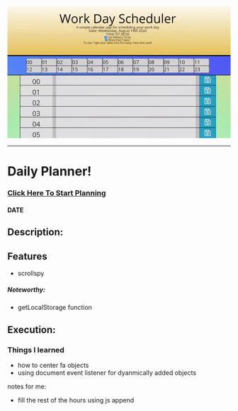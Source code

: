 ![Daily Planner In Use](preview.gif)

---

# Daily Planner!

### [Click Here To Start Planning](https://sakiskid.github.io/daily-planner/)

#### **DATE** 

## Description:

## Features
- scrollspy

##### Noteworthy:
- getLocalStorage function

## Execution:

### Things I learned
- how to center fa objects
- using document event listener for dyanmically added objects


notes for me:

- fill the rest of the hours using js append
